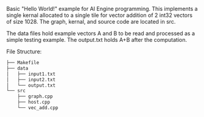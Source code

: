 Basic "Hello World!" example for AI Engine programming. This implements a single kernal allocated to a single tile for vector addition of 2 int32 vectors of size 1028.
The graph, kernal, and source code are located in src. 

The data files hold example vectors A and B to be read and processed as a simple testing example. The output.txt holds A+B after the computation.

File Structure:
```bash
├── Makefile
├── data
│   ├── input1.txt
│   ├── input2.txt
│   └── output.txt
└── src
    ├── graph.cpp
    ├── host.cpp
    └── vec_add.cpp
```
